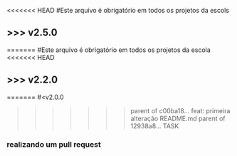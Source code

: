 <<<<<<< HEAD
#Este arquivo é obrigatório em todos os projetos da escols
## >>> v2.5.0
=======
#Este arquivo é obrigatório em todos os projetos da escola
<<<<<<< HEAD
## >>> v2.2.0
=======
#<v2.0.0
>>>>>>> parent of c00ba18... feat: primeira alteração README.md
>>>>>>> parent of 12938a8... TASK
### realizando um pull request
